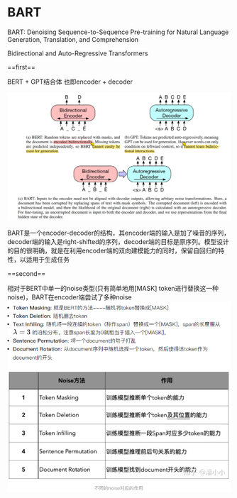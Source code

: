 # BART

BART: Denoising Sequence-to-Sequence Pre-training for Natural Language Generation, Translation, and Comprehension

Bidirectional and Auto-Regressive Transformers

==first==

BERT + GPT结合体
也即encoder + decoder

![picture 0](../images/b95ed32a6f9ea5cf682d5062c2a5858a718c833e48e885187cbdf84970973d66.png)  

BART是一个encoder-decoder的结构，其encoder端的输入是加了噪音的序列，decoder端的输入是right-shifted的序列，decoder端的目标是原序列。模型设计的目的很明确，就是在利用encoder端的双向建模能力的同时，保留自回归的特性，以适用于生成任务

==second==

相对于BERT中单一的noise类型(只有简单地用[MASK] token进行替换这一种noise)，BART在encoder端尝试了多种noise
![picture 2](../images/6e15d4b13c8f92cb7a18d5e99de5126fe60d3bc7dcdb8e732558dd3440c0bba6.png)  
